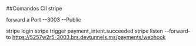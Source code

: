 ##Comandos ClI stripe


forward a Port --3003 --Public

stripe login
stripe trigger payment_intent.succeeded
stripe listen --forward-to https://5257w2r5-3003.brs.devtunnels.ms/payments/webhook



